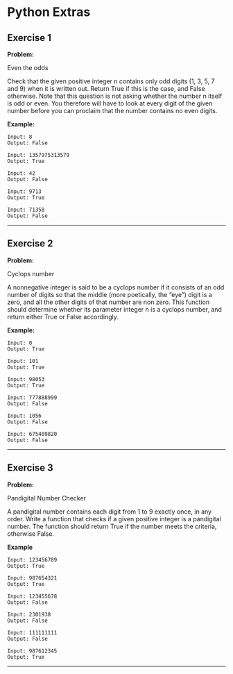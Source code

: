 # Python Extras

## Exercise 1

**Problem:**

Even the odds

Check that the given positive integer n contains only odd digits (1, 3, 5, 7 and 9) when it is written
out. Return True if this is the case, and False otherwise. Note that this question is not asking
whether the number n itself is odd or even. You therefore will have to look at every digit of the given
number before you can proclaim that the number contains no even digits.

**Example:**

	Input: 8
	Output: False
 
 	Input: 1357975313579
	Output: True
 
  	Input: 42
	Output: False

  	Input: 9713
	Output: True

   	Input: 71358 
	Output: False

---

## Exercise 2

**Problem:**

Cyclops number

A nonnegative integer is said to be a cyclops number if it consists of an odd number of digits so
that the middle (more poetically, the “eye”) digit is a zero, and all the other digits of that number are
non zero. This function should determine whether its parameter integer n is a cyclops number, and
return either True or False accordingly.

**Example:**

	Input: 0
	Output: True
 
 	Input: 101
	Output: True
 
  	Input: 98053
	Output: True
 
  	Input: 777888999 
	Output: False

  	Input: 1056 
	Output: False	

   	Input: 675409820  
	Output: False	
---

## Exercise 3

**Problem:**

Pandigital Number Checker

A pandigital number contains each digit from 1 to 9 exactly once, in any order. Write a function that checks if a given positive integer is a pandigital number. The function should return True if the number meets the criteria, otherwise False.

**Example**

 	Input: 123456789
  	Output: True
 
  	Input: 987654321
  	Output: True
 
  	Input: 123455678
  	Output: False
	
	Input: 2301938
	Output: False
	
	Input: 111111111
	Output: False
	
	Input: 987612345
	Output: True
     
---

